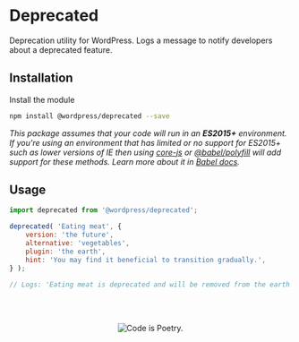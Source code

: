 # Deprecated

Deprecation utility for WordPress. Logs a message to notify developers about a deprecated feature.

## Installation

Install the module

```bash
npm install @wordpress/deprecated --save
```

_This package assumes that your code will run in an **ES2015+** environment. If you're using an environment that has limited or no support for ES2015+ such as lower versions of IE then using [core-js](https://github.com/zloirock/core-js) or [@babel/polyfill](https://babeljs.io/docs/en/next/babel-polyfill) will add support for these methods. Learn more about it in [Babel docs](https://babeljs.io/docs/en/next/caveats)._

## Usage

```js
import deprecated from '@wordpress/deprecated';

deprecated( 'Eating meat', {
	version: 'the future',
	alternative: 'vegetables',
	plugin: 'the earth',
	hint: 'You may find it beneficial to transition gradually.',
} );

// Logs: 'Eating meat is deprecated and will be removed from the earth in the future. Please use vegetables instead. Note: You may find it beneficial to transition gradually.'
```

<br/><br/><p align="center"><img src="https://s.w.org/style/images/codeispoetry.png?1" alt="Code is Poetry." /></p>
